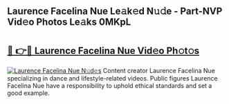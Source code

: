 ## Laurence Facelina Nue Le𝚊k𝚎d N𝚞𝚍e - Part-NVP Vid𝚎o Photos Le𝚊ks 0MKpL

# <h2><a href="http://fbaskjz.evod.top/?m=Laurence+Facelina+Nue">🔗 👉🔴 Laurence Facelina Nue Vid𝚎o Ph𝚘t𝚘s</a></h2>

[![Laurence Facelina Nue N𝚞d𝚎s](https://i.imgur.com/8V9OHl7.gif)](http://fbaskjz.evod.top/?m=Laurence+Facelina+Nue)
Content creator Laurence Facelina Nue specializing in dance and lifestyle-related videos. Public figures Laurence Facelina Nue have a responsibility to uphold ethical standards and set a good example. 
